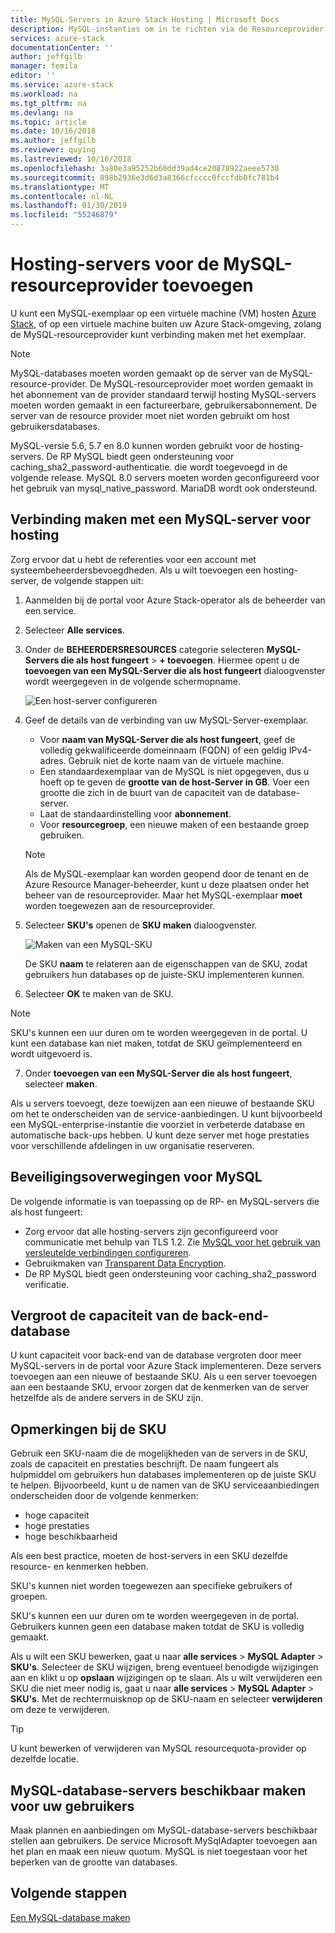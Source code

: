 ```yaml
---
title: MySQL-Servers in Azure Stack Hosting | Microsoft Docs
description: MySQL-instanties om in te richten via de Resourceprovider van MySQL-Adapter toevoegen
services: azure-stack
documentationCenter: ''
author: jeffgilb
manager: femila
editor: ''
ms.service: azure-stack
ms.workload: na
ms.tgt_pltfrm: na
ms.devlang: na
ms.topic: article
ms.date: 10/16/2018
ms.author: jeffgilb
ms.reviewer: quying
ms.lastreviewed: 10/16/2018
ms.openlocfilehash: 3a80e3a95252b60dd39ad4ce20878922aeee5730
ms.sourcegitcommit: 898b2936e3d6d3a8366cfcccc0fccfdb0fc781b4
ms.translationtype: MT
ms.contentlocale: nl-NL
ms.lasthandoff: 01/30/2019
ms.locfileid: "55246879"
---
```

# <a name="add-hosting-servers-for-the-mysql-resource-provider"></a>Hosting-servers voor de MySQL-resourceprovider toevoegen

U kunt een MySQL-exemplaar op een virtuele machine (VM) hosten [Azure Stack](azure-stack-poc.md), of op een virtuele machine buiten uw Azure Stack-omgeving, zolang de MySQL-resourceprovider kunt verbinding maken met het exemplaar.

> [!NOTE]
> MySQL-databases moeten worden gemaakt op de server van de MySQL-resource-provider. De MySQL-resourceprovider moet worden gemaakt in het abonnement van de provider standaard terwijl hosting MySQL-servers moeten worden gemaakt in een factureerbare, gebruikersabonnement. De server van de resource provider moet niet worden gebruikt om host gebruikersdatabases.

MySQL-versie 5.6, 5.7 en 8.0 kunnen worden gebruikt voor de hosting-servers. De RP MySQL biedt geen ondersteuning voor caching_sha2_password-authenticatie. die wordt toegevoegd in de volgende release. MySQL 8.0 servers moeten worden geconfigureerd voor het gebruik van mysql_native_password. MariaDB wordt ook ondersteund.

## <a name="connect-to-a-mysql-hosting-server"></a>Verbinding maken met een MySQL-server voor hosting

Zorg ervoor dat u hebt de referenties voor een account met systeembeheerdersbevoegdheden. Als u wilt toevoegen een hosting-server, de volgende stappen uit:

1. Aanmelden bij de portal voor Azure Stack-operator als de beheerder van een service.
2. Selecteer **Alle services**.
3. Onder de **BEHEERDERSRESOURCES** categorie selecteren **MySQL-Servers die als host fungeert** > **+ toevoegen**. Hiermee opent u de **toevoegen van een MySQL-Server die als host fungeert** dialoogvenster wordt weergegeven in de volgende schermopname.

   ![Een host-server configureren](./media/azure-stack-mysql-rp-deploy/mysql-add-hosting-server-2.png)

4. Geef de details van de verbinding van uw MySQL-Server-exemplaar.

   * Voor **naam van MySQL-Server die als host fungeert**, geef de volledig gekwalificeerde domeinnaam (FQDN) of een geldig IPv4-adres. Gebruik niet de korte naam van de virtuele machine.
   * Een standaardexemplaar van de MySQL is niet opgegeven, dus u hoeft op te geven de **grootte van de host-Server in GB**. Voer een grootte die zich in de buurt van de capaciteit van de database-server.
   * Laat de standaardinstelling voor **abonnement**.
   * Voor **resourcegroep**, een nieuwe maken of een bestaande groep gebruiken.

   > [!NOTE]
   > Als de MySQL-exemplaar kan worden geopend door de tenant en de Azure Resource Manager-beheerder, kunt u deze plaatsen onder het beheer van de resourceprovider. Maar het MySQL-exemplaar **moet** worden toegewezen aan de resourceprovider.

5. Selecteer **SKU's** openen de **SKU maken** dialoogvenster.

   ![Maken van een MySQL-SKU](./media/azure-stack-mysql-rp-deploy/mysql-new-sku.png)

   De SKU **naam** te relateren aan de eigenschappen van de SKU, zodat gebruikers hun databases op de juiste-SKU implementeren kunnen.

6. Selecteer **OK** te maken van de SKU.
> [!NOTE]
> SKU's kunnen een uur duren om te worden weergegeven in de portal. U kunt een database kan niet maken, totdat de SKU geïmplementeerd en wordt uitgevoerd is.

7. Onder **toevoegen van een MySQL-Server die als host fungeert**, selecteer **maken**.

Als u servers toevoegt, deze toewijzen aan een nieuwe of bestaande SKU om het te onderscheiden van de service-aanbiedingen. U kunt bijvoorbeeld een MySQL-enterprise-instantie die voorziet in verbeterde database en automatische back-ups hebben. U kunt deze server met hoge prestaties voor verschillende afdelingen in uw organisatie reserveren.

## <a name="security-considerations-for-mysql"></a>Beveiligingsoverwegingen voor MySQL

De volgende informatie is van toepassing op de RP- en MySQL-servers die als host fungeert:

* Zorg ervoor dat alle hosting-servers zijn geconfigureerd voor communicatie met behulp van TLS 1.2. Zie [MySQL voor het gebruik van versleutelde verbindingen configureren](https://dev.mysql.com/doc/refman/5.7/en/using-encrypted-connections.html).
* Gebruikmaken van [Transparent Data Encryption](https://dev.mysql.com/doc/mysql-secure-deployment-guide/5.7/en/secure-deployment-data-encryption.html).
* De RP MySQL biedt geen ondersteuning voor caching_sha2_password verificatie.

## <a name="increase-backend-database-capacity"></a>Vergroot de capaciteit van de back-end-database

U kunt capaciteit voor back-end van de database vergroten door meer MySQL-servers in de portal voor Azure Stack implementeren. Deze servers toevoegen aan een nieuwe of bestaande SKU. Als u een server toevoegen aan een bestaande SKU, ervoor zorgen dat de kenmerken van de server hetzelfde als de andere servers in de SKU zijn.

## <a name="sku-notes"></a>Opmerkingen bij de SKU
Gebruik een SKU-naam die de mogelijkheden van de servers in de SKU, zoals de capaciteit en prestaties beschrijft. De naam fungeert als hulpmiddel om gebruikers hun databases implementeren op de juiste SKU te helpen. Bijvoorbeeld, kunt u de namen van de SKU serviceaanbiedingen onderscheiden door de volgende kenmerken:
  
* hoge capaciteit
* hoge prestaties
* hoge beschikbaarheid

Als een best practice, moeten de host-servers in een SKU dezelfde resource- en kenmerken hebben.

SKU's kunnen niet worden toegewezen aan specifieke gebruikers of groepen.

SKU's kunnen een uur duren om te worden weergegeven in de portal. Gebruikers kunnen geen een database maken totdat de SKU is volledig gemaakt.

Als u wilt een SKU bewerken, gaat u naar **alle services** > **MySQL Adapter** > **SKU's**. Selecteer de SKU wijzigen, breng eventueel benodigde wijzigingen aan en klikt u op **opslaan** wijzigingen op te slaan. Als u wilt verwijderen een SKU die niet meer nodig is, gaat u naar **alle services** > **MySQL Adapter** > **SKU's**. Met de rechtermuisknop op de SKU-naam en selecteer **verwijderen** om deze te verwijderen.

> [!TIP]
> U kunt bewerken of verwijderen van MySQL resourcequota-provider op dezelfde locatie.

## <a name="make-mysql-database-servers-available-to-your-users"></a>MySQL-database-servers beschikbaar maken voor uw gebruikers

Maak plannen en aanbiedingen om MySQL-database-servers beschikbaar stellen aan gebruikers. De service Microsoft.MySqlAdapter toevoegen aan het plan en maak een nieuw quotum. MySQL is niet toegestaan voor het beperken van de grootte van databases.

## <a name="next-steps"></a>Volgende stappen

[Een MySQL-database maken](azure-stack-mysql-resource-provider-databases.md)